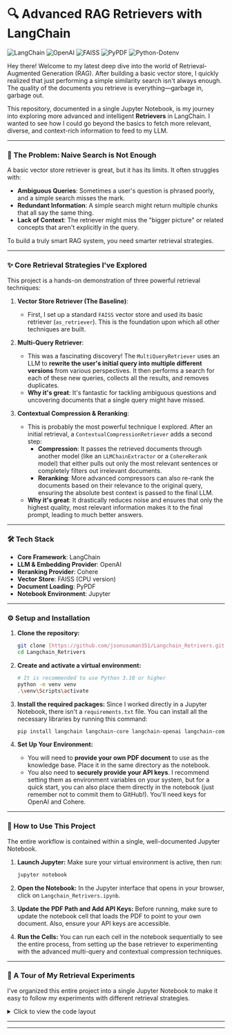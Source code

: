 # 🔍 Advanced RAG Retrievers with LangChain

![LangChain](https://img.shields.io/badge/LangChain-0086CB?style=for-the-badge&logo=langchain) ![OpenAI](https://img.shields.io/badge/OpenAI-412991?style=for-the-badge&logo=openai) ![FAISS](https://img.shields.io/badge/FAISS-0080FF?style=for-the-badge) ![PyPDF](https://img.shields.io/badge/PyPDF-F40F0F?style=for-the-badge&logo=adobeacrobatreader) ![Python-Dotenv](https://img.shields.io/badge/Python--Dotenv-EFC538?style=for-the-badge)

Hey there! Welcome to my latest deep dive into the world of Retrieval-Augmented Generation (RAG). After building a basic vector store, I quickly realized that just performing a simple similarity search isn't always enough. The quality of the documents you retrieve is everything—garbage in, garbage out.

This repository, documented in a single Jupyter Notebook, is my journey into exploring more advanced and intelligent **Retrievers** in LangChain. I wanted to see how I could go beyond the basics to fetch more relevant, diverse, and context-rich information to feed to my LLM.

---

### 🤔 The Problem: Naive Search is Not Enough

A basic vector store retriever is great, but it has its limits. It often struggles with:
-   **Ambiguous Queries**: Sometimes a user's question is phrased poorly, and a simple search misses the mark.
-   **Redundant Information**: A simple search might return multiple chunks that all say the same thing.
-   **Lack of Context**: The retriever might miss the "bigger picture" or related concepts that aren't explicitly in the query.

To build a truly smart RAG system, you need smarter retrieval strategies.

---

### ✨ Core Retrieval Strategies I've Explored

This project is a hands-on demonstration of three powerful retrieval techniques:

1.  **Vector Store Retriever (The Baseline)**:
    -   First, I set up a standard `FAISS` vector store and used its basic retriever (`as_retriever`). This is the foundation upon which all other techniques are built.

2.  **Multi-Query Retriever**:
    -   This was a fascinating discovery! The `MultiQueryRetriever` uses an LLM to **rewrite the user's initial query into multiple different versions** from various perspectives. It then performs a search for each of these new queries, collects all the results, and removes duplicates.
    -   **Why it's great**: It's fantastic for tackling ambiguous questions and uncovering documents that a single query might have missed.

3.  **Contextual Compression & Reranking**:
    -   This is probably the most powerful technique I explored. After an initial retrieval, a `ContextualCompressionRetriever` adds a second step:
        -   **Compression**: It passes the retrieved documents through another model (like an `LLMChainExtractor` or a `CohereRerank` model) that either pulls out only the most relevant sentences or completely filters out irrelevant documents.
        -   **Reranking**: More advanced compressors can also re-rank the documents based on their relevance to the original query, ensuring the absolute best context is passed to the final LLM.
    -   **Why it's great**: It drastically reduces noise and ensures that only the highest quality, most relevant information makes it to the final prompt, leading to much better answers.

---

### 🛠️ Tech Stack

-   **Core Framework**: LangChain
-   **LLM & Embedding Provider**: OpenAI
-   **Reranking Provider**: Cohere
-   **Vector Store**: FAISS (CPU version)
-   **Document Loading**: PyPDF
-   **Notebook Environment**: Jupyter

---

### ⚙️ Setup and Installation

1.  **Clone the repository:**
    ```bash
    git clone [https://github.com/jsonusuman351/Langchain_Retrivers.git](https://github.com/jsonusuman351/Langchain_Retrivers.git)
    cd Langchain_Retrivers
    ```

2.  **Create and activate a virtual environment:**
    ```bash
    # It is recommended to use Python 3.10 or higher
    python -m venv venv
    .\venv\Scripts\activate
    ```

3.  **Install the required packages:**
    Since I worked directly in a Jupyter Notebook, there isn't a `requirements.txt` file. You can install all the necessary libraries by running this command:
    ```bash
    pip install langchain langchain-core langchain-openai langchain-community openai python-dotenv faiss-cpu pypdf cohere jupyter
    ```

4.  **Set Up Your Environment:**
    -   You will need to **provide your own PDF document** to use as the knowledge base. Place it in the same directory as the notebook.
    -   You also need to **securely provide your API keys**. I recommend setting them as environment variables on your system, but for a quick start, you can also place them directly in the notebook (just remember not to commit them to GitHub!). You'll need keys for OpenAI and Cohere.

---

### 🚀 How to Use This Project

The entire workflow is contained within a single, well-documented Jupyter Notebook.

1.  **Launch Jupyter:**
    Make sure your virtual environment is active, then run:
    ```bash
    jupyter notebook
    ```

2.  **Open the Notebook:**
    In the Jupyter interface that opens in your browser, click on `Langchain_Retrivers.ipynb`.

3.  **Update the PDF Path and Add API Keys:**
    Before running, make sure to update the notebook cell that loads the PDF to point to your own document. Also, ensure your API keys are accessible.

4.  **Run the Cells:**
    You can run each cell in the notebook sequentially to see the entire process, from setting up the base retriever to experimenting with the advanced multi-query and contextual compression techniques.

---

### 🔬 A Tour of My Retrieval Experiments

I've organized this entire project into a single Jupyter Notebook to make it easy to follow my experiments with different retrieval strategies.

<details>
<summary>Click to view the code layout</summary>

```
Langchain_Retrivers/
│
└── Langchain_Retrivers.ipynb    # The complete end-to-end workflow is in this single notebook
```
</details>

---

---
